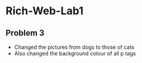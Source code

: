 # Rich-Web-Lab1




## Problem 3 
- Changed the pictures from dogs to those of cats
- Also changed the background colour of all p tags